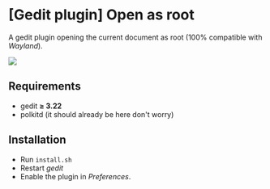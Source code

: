 # [Gedit plugin] Open as root

A gedit plugin opening the current document as root (100% compatible with *Wayland*).

![](https://i.imgur.com/XThQy0i.png)

## Requirements

- gedit **≥ 3.22**
- polkitd (it should already be here don't worry)

## Installation

- Run `install.sh`
- Restart *gedit*
- Enable the plugin in *Preferences*.

